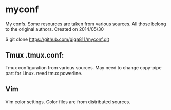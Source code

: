 myconf
======

My confs. Some resources are taken from various sources. All those belong to the original authors.
Created on 2014/05/30

$ git clone https://github.com/giga811/myconf.git

## Tmux .tmux.conf:
 Tmux configuration from various sources. May need to change copy-pipe part for Linux.
need tmux powerline.

## Vim
 Vim color settings. Color files are from distributed sources.
